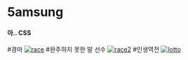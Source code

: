 # 5amsung

#### 아.. CSS    

#경마
[![race](https://k.kakaocdn.net/dn/bAAXRf/btrQZzL4tHz/kJDXWM1KCSG3Rk17jzw0e0/img.gif)](https://ldh-6019.tistory.com/420)
#완주하지 못한 말 선수 
[![race2](https://k.kakaocdn.net/dn/crwGs6/btrQ8JgwCTk/Izs3UiezpQx2KFPpRLlfSK/img.gif)](https://ldh-6019.tistory.com/426)
#인생역전 
[![lotto](https://k.kakaocdn.net/dn/vQHw2/btrQ4ap6OPg/jkMrHiJc6XcIR0E8CxNK91/img.gif)](https://ldh-6019.tistory.com/294)




